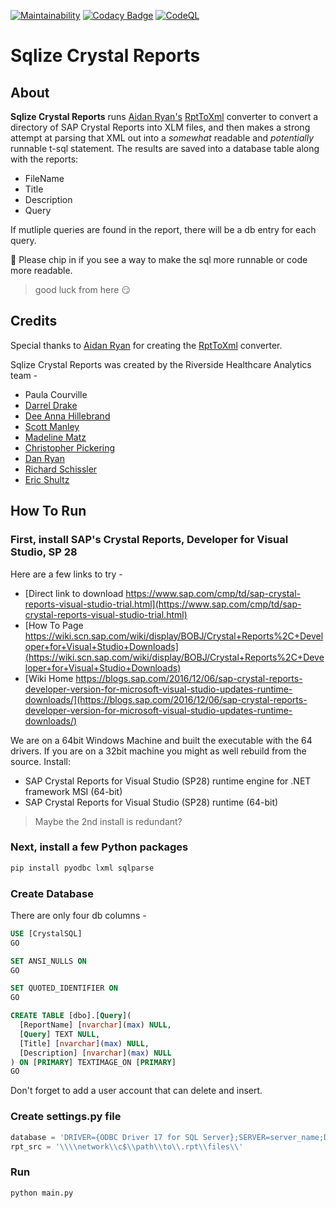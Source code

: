 <!--
  Sqlize Crystal Reports
  Copyright (C) 2020  Riverside Healthcare, Kankakee, IL

  This program is free software: you can redistribute it and/or modify
  it under the terms of the GNU General Public License as published by
  the Free Software Foundation, either version 3 of the License, or
  (at your option) any later version.

  This program is distributed in the hope that it will be useful,
  but WITHOUT ANY WARRANTY; without even the implied warranty of
  MERCHANTABILITY or FITNESS FOR A PARTICULAR PURPOSE.  See the
  GNU General Public License for more details.

  You should have received a copy of the GNU General Public License
  along with this program.  If not, see <https://www.gnu.org/licenses/>.

-->

[![Maintainability](https://api.codeclimate.com/v1/badges/a325744e35ae6c5ec9b5/maintainability)](https://codeclimate.com/github/Riverside-Healthcare/Sqlize-Crystal-Reports/maintainability)
[![Codacy Badge](https://app.codacy.com/project/badge/Grade/cc6a57cbb8f74e5caa103abc1316e904)](https://www.codacy.com/gh/Riverside-Healthcare/Sqlize-Crystal-Reports/dashboard?utm_source=github.com&amp;utm_medium=referral&amp;utm_content=Riverside-Healthcare/Sqlize-Crystal-Reports&amp;utm_campaign=Badge_Grade)
[![CodeQL](https://github.com/Riverside-Healthcare/Sqlize-Crystal-Reports/actions/workflows/codeql-analysis.yml/badge.svg)](https://github.com/Riverside-Healthcare/Sqlize-Crystal-Reports/actions/workflows/codeql-analysis.yml)

# Sqlize Crystal Reports

## About

**Sqlize Crystal Reports** runs [Aidan Ryan's](https://github.com/ajryan) [RptToXml](https://github.com/ajryan/RptToXml) converter to convert a directory of SAP Crystal Reports into XLM files, and then makes a strong attempt at parsing that XML out into a *somewhat* readable and *potentially* runnable t-sql statement. The results are saved into a database table along with the reports:

  * FileName
  * Title
  * Description
  * Query

If mutliple queries are found in the report, there will be a db entry for each query.

:construction_worker: Please chip in if you see a way to make the sql more runnable or code more readable.

 > good luck from here :smirk:

## Credits

Special thanks to [Aidan Ryan](https://github.com/ajryan) for creating the [RptToXml](https://github.com/ajryan/RptToXml) converter.

Sqlize Crystal Reports was created by the Riverside Healthcare Analytics team -

  * Paula Courville
  * [Darrel Drake](https://www.linkedin.com/in/darrel-drake-57562529)
  * [Dee Anna Hillebrand](https://github.com/DHillebrand2016)
  * [Scott Manley](https://github.com/Scott-Manley)
  * [Madeline Matz](mailto:mmatz@RHC.net)
  * [Christopher Pickering](https://github.com/christopherpickering)
  * [Dan Ryan](https://github.com/danryan1011)
  * [Richard Schissler](https://github.com/schiss152)
  * [Eric Shultz](https://github.com/eshultz)

## How To Run

### First, install SAP's Crystal Reports, Developer for Visual Studio, SP 28

Here are a few links to try -

* [Direct link to download https://www.sap.com/cmp/td/sap-crystal-reports-visual-studio-trial.html](https://www.sap.com/cmp/td/sap-crystal-reports-visual-studio-trial.html)
* [How To Page https://wiki.scn.sap.com/wiki/display/BOBJ/Crystal+Reports%2C+Developer+for+Visual+Studio+Downloads](https://wiki.scn.sap.com/wiki/display/BOBJ/Crystal+Reports%2C+Developer+for+Visual+Studio+Downloads)
* [Wiki Home https://blogs.sap.com/2016/12/06/sap-crystal-reports-developer-version-for-microsoft-visual-studio-updates-runtime-downloads/](https://blogs.sap.com/2016/12/06/sap-crystal-reports-developer-version-for-microsoft-visual-studio-updates-runtime-downloads/)

We are on a 64bit Windows Machine and built the executable with the 64 drivers. If you are on a 32bit machine you might as well rebuild from the source.
Install:

  * SAP Crystal Reports for Visual Studio (SP28) runtime engine for .NET framework MSI (64-bit)
  * SAP Crystal Reports for Visual Studio (SP28) runtime (64-bit)

 > Maybe the 2nd install is redundant?

### Next, install a few Python packages

```sh
pip install pyodbc lxml sqlparse
```

### Create Database

There are only four db columns -

```sql
USE [CrystalSQL]
GO

SET ANSI_NULLS ON
GO

SET QUOTED_IDENTIFIER ON
GO

CREATE TABLE [dbo].[Query](
  [ReportName] [nvarchar](max) NULL,
  [Query] TEXT NULL,
  [Title] [nvarchar](max) NULL,
  [Description] [nvarchar](max) NULL
) ON [PRIMARY] TEXTIMAGE_ON [PRIMARY]
GO

```

Don't forget to add a user account that can delete and insert.

### Create settings.py file

```py
database = 'DRIVER={ODBC Driver 17 for SQL Server};SERVER=server_name;DATABASE=database_name;UID=username;PWD=password'
rpt_src = '\\\\network\\c$\\path\\to\\.rpt\\files\\'
```

### Run

```sh
python main.py
```

